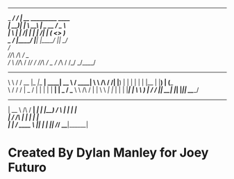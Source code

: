 ___________      __                                         
\_   _____/_ ___/  |_ __ _________  ____                    
 |    __)|  |  \   __\  |  \_  __ \/  _ \                   
 |     \ |  |  /|  | |  |  /|  | \(  <_> )                  
 \___  / |____/ |__| |____/ |__|   \____/                   
     \/                                                                    
  /\/\    /_\    / _ \
 /    \  //_\\  / /_\/
/ /\/\ \/  _  \/ /_\\ 
\/    \/\_/ \_/\____/    


 __          _______  _____ _______ ______ _____   _____ 
 \ \        / /  __ \|_   _|__   __|  ____|  __ \ / ____|
  \ \  /\  / /| |__) | | |    | |  | |__  | |__) | (___  
   \ \/  \/ / |  _  /  | |    | |  |  __| |  _  / \___ \ 
    \  /\  /  | | \ \ _| |_   | |  | |____| | \ \ ____) |
     \/  \/   |_|  \_\_____|  |_|  |______|_|  \_\_____/  
  _____        _____ ______ 
 |  __ \ /\   / ____|  ____|
 | |__) /  \ | |  __| |__   
 |  ___/ /\ \| | |_ |  __|  
 | |  / ____ \ |__| | |____ 
 |_| /_/    \_\_____|______| 
 

# Created By Dylan Manley for Joey Futuro

